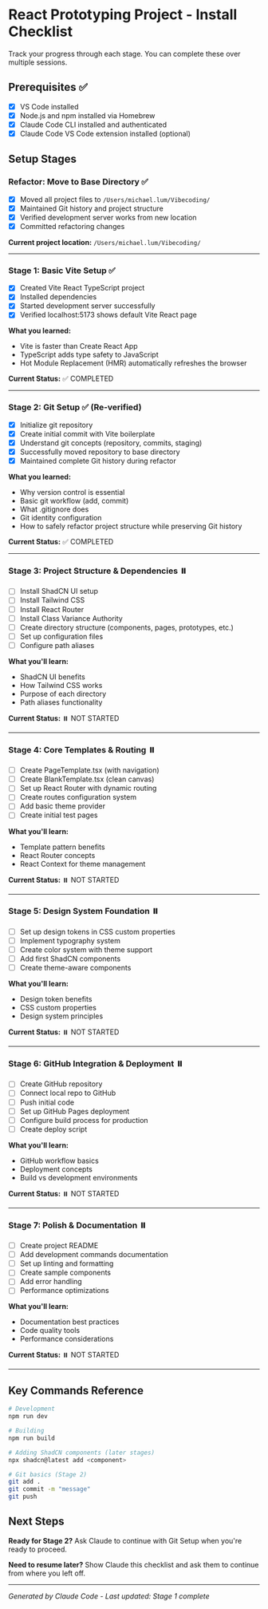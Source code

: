 # React Prototyping Project - Install Checklist

Track your progress through each stage. You can complete these over multiple sessions.

## Prerequisites ✅
- [x] VS Code installed
- [x] Node.js and npm installed via Homebrew
- [x] Claude Code CLI installed and authenticated
- [x] Claude Code VS Code extension installed (optional)

## Setup Stages

### Refactor: Move to Base Directory ✅
- [x] Moved all project files to `/Users/michael.lum/Vibecoding/`
- [x] Maintained Git history and project structure
- [x] Verified development server works from new location
- [x] Committed refactoring changes

**Current project location:** `/Users/michael.lum/Vibecoding/`

---

### Stage 1: Basic Vite Setup ✅
- [x] Created Vite React TypeScript project
- [x] Installed dependencies
- [x] Started development server successfully
- [x] Verified localhost:5173 shows default Vite React page

**What you learned:**
- Vite is faster than Create React App
- TypeScript adds type safety to JavaScript
- Hot Module Replacement (HMR) automatically refreshes the browser

**Current Status:** ✅ COMPLETED

---

### Stage 2: Git Setup ✅ (Re-verified)
- [x] Initialize git repository
- [x] Create initial commit with Vite boilerplate
- [x] Understand git concepts (repository, commits, staging)
- [x] Successfully moved repository to base directory
- [x] Maintained complete Git history during refactor

**What you learned:**
- Why version control is essential
- Basic git workflow (add, commit)
- What .gitignore does
- Git identity configuration
- How to safely refactor project structure while preserving Git history

**Current Status:** ✅ COMPLETED

---

### Stage 3: Project Structure & Dependencies ⏸️
- [ ] Install ShadCN UI setup
- [ ] Install Tailwind CSS
- [ ] Install React Router
- [ ] Install Class Variance Authority
- [ ] Create directory structure (components, pages, prototypes, etc.)
- [ ] Set up configuration files
- [ ] Configure path aliases

**What you'll learn:**
- ShadCN UI benefits
- How Tailwind CSS works
- Purpose of each directory
- Path aliases functionality

**Current Status:** ⏸️ NOT STARTED

---

### Stage 4: Core Templates & Routing ⏸️
- [ ] Create PageTemplate.tsx (with navigation)
- [ ] Create BlankTemplate.tsx (clean canvas)
- [ ] Set up React Router with dynamic routing
- [ ] Create routes configuration system
- [ ] Add basic theme provider
- [ ] Create initial test pages

**What you'll learn:**
- Template pattern benefits
- React Router concepts
- React Context for theme management

**Current Status:** ⏸️ NOT STARTED

---

### Stage 5: Design System Foundation ⏸️
- [ ] Set up design tokens in CSS custom properties
- [ ] Implement typography system
- [ ] Create color system with theme support
- [ ] Add first ShadCN components
- [ ] Create theme-aware components

**What you'll learn:**
- Design token benefits
- CSS custom properties
- Design system principles

**Current Status:** ⏸️ NOT STARTED

---

### Stage 6: GitHub Integration & Deployment ⏸️
- [ ] Create GitHub repository
- [ ] Connect local repo to GitHub
- [ ] Push initial code
- [ ] Set up GitHub Pages deployment
- [ ] Configure build process for production
- [ ] Create deploy script

**What you'll learn:**
- GitHub workflow basics
- Deployment concepts
- Build vs development environments

**Current Status:** ⏸️ NOT STARTED

---

### Stage 7: Polish & Documentation ⏸️
- [ ] Create project README
- [ ] Add development commands documentation
- [ ] Set up linting and formatting
- [ ] Create sample components
- [ ] Add error handling
- [ ] Performance optimizations

**What you'll learn:**
- Documentation best practices
- Code quality tools
- Performance considerations

**Current Status:** ⏸️ NOT STARTED

---

## Key Commands Reference

```bash
# Development
npm run dev

# Building
npm run build

# Adding ShadCN components (later stages)
npx shadcn@latest add <component>

# Git basics (Stage 2)
git add .
git commit -m "message"
git push
```

## Next Steps

**Ready for Stage 2?** Ask Claude to continue with Git Setup when you're ready to proceed.

**Need to resume later?** Show Claude this checklist and ask them to continue from where you left off.

---

*Generated by Claude Code - Last updated: Stage 1 complete*